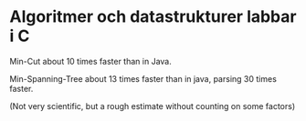 Algoritmer och datastrukturer labbar i C
========
Min-Cut about 10 times faster than in Java.

Min-Spanning-Tree about 13 times faster than in java, parsing 30 times faster.

(Not very scientific, but a rough estimate without counting on some factors)
